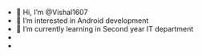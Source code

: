 - 👋 Hi, I’m @Vishal1607
- 👀 I’m interested in Android development
- 🌱 I’m currently learning in Second year IT department
-
-

<!---
Vishal1607/Vishal1607 is a ✨ special ✨ repository because its `README.md` (this file) appears on your GitHub profile.
You can click the Preview link to take a look at your changes.
--->
